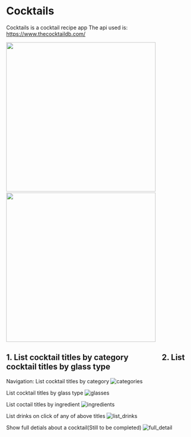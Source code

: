 # Cocktails
Cocktails is a cocktail recipe app
The api used is: https://www.thecocktaildb.com/

<img src="https://user-images.githubusercontent.com/7290739/43020578-79dc242c-8c2e-11e8-92a9-e425d323aad0.jpg" width="400" />&nbsp;&nbsp;&nbsp;&nbsp;&nbsp;&nbsp;&nbsp;&nbsp;&nbsp;<img src="https://user-images.githubusercontent.com/7290739/43020589-803ea1d2-8c2e-11e8-9309-31ad23253e2d.jpg" width="400" />              


## 1. List cocktail titles by category &nbsp;&nbsp;&nbsp;&nbsp;&nbsp;&nbsp;&nbsp;&nbsp;&nbsp;&nbsp;&nbsp;&nbsp;&nbsp;&nbsp;&nbsp;&nbsp;&nbsp;2. List cocktail titles by glass type
 

Navigation:
List cocktail titles by category
![categories](https://user-images.githubusercontent.com/7290739/43020578-79dc242c-8c2e-11e8-92a9-e425d323aad0.jpg)

List cocktail titles by glass type
![glasses](https://user-images.githubusercontent.com/7290739/43020589-803ea1d2-8c2e-11e8-9309-31ad23253e2d.jpg)

List coctail titles by ingredient
![ingredients](https://user-images.githubusercontent.com/7290739/43020595-85c210e4-8c2e-11e8-8827-cb9f41892f0b.jpg)

List drinks on click of any of above titles
![list_drinks](https://user-images.githubusercontent.com/7290739/43020602-8b7528dc-8c2e-11e8-93c1-ae137ab31553.jpg)

Show full detials about a cocktail(Still to be completed)
![full_detail](https://user-images.githubusercontent.com/7290739/43020606-8fca9c64-8c2e-11e8-9650-3a6e40bfc770.jpg)

